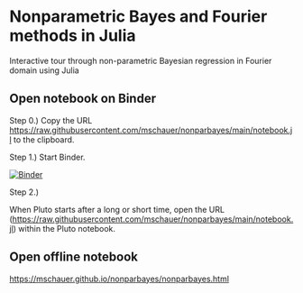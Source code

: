 # Nonparametric Bayes and Fourier methods in Julia

Interactive tour through non-parametric Bayesian regression in Fourier domain using Julia

## Open notebook on Binder

Step 0.) Copy the URL https://raw.githubusercontent.com/mschauer/nonparbayes/main/notebook.jl to the clipboard.

Step 1.) Start Binder.

[![Binder](https://mybinder.org/badge_logo.svg)](https://mybinder.org/v2/gh/mschauer/nonparbayes/HEAD?urlpath=pluto)

Step 2.)

When Pluto starts after a long or short time, open the URL (https://raw.githubusercontent.com/mschauer/nonparbayes/main/notebook.jl) within the Pluto notebook.

## Open offline notebook

https://mschauer.github.io/nonparbayes/nonparbayes.html

